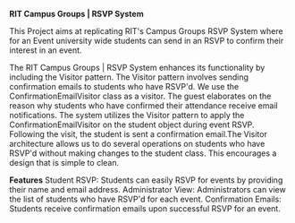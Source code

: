 **RIT Campus Groups | RSVP System**

This Project aims at replicating RIT's Campus Groups RSVP System where for an Event university wide students can send in an RSVP to confirm their interest in an event.

The RIT Campus Groups | RSVP System enhances its functionality by including the Visitor pattern. The Visitor pattern involves sending confirmation emails to students who have RSVP'd. We use the ConfirmationEmailVisitor class as a visitor. The guest elaborates on the reason why students
who have confirmed their attendance receive email notifications. The system utilizes the Visitor pattern to apply the ConfirmationEmailVisitor on the student object during event RSVP. Following the visit, the student is sent a confirmation email.The Visitor architecture
allows us to do several operations on students who have RSVP'd without making changes to the student class. This encourages a design that is simple to clean.


**Features**
Student RSVP: Students can easily RSVP for events by providing their name and email address.
Administrator View: Administrators can view the list of students who have RSVP'd for each event.
Confirmation Emails: Students receive confirmation emails upon successful RSVP for an event.
